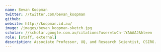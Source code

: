 ```yaml
---
name: Bevan Koopman
twitter: //twitter.com/bevan_koopman
github: 
website: http://koopman.id.au/
image: /images/bevan_koopman-sketch.jpg
scholar: //scholar.google.com.au/citations?user=twCn-tYAAAAJ&hl=en
role: [staff, external]
description: Associate Professor, UQ, and Research Scientist, CSIRO.
---
```

